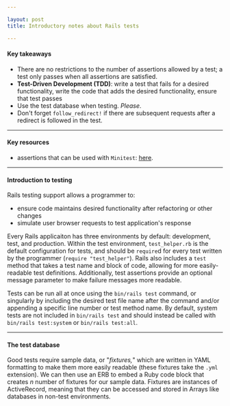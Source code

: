 ```yaml
---

layout: post
title: Introductory notes about Rails tests

---
```


#### Key takeaways
- There are no restrictions to the number of assertions allowed by a test; a test only passes when all assertions are satisfied.
- **Test-Driven Development (TDD)**: write a test that fails for a desired functionality, write the code that adds the desired functionality, ensure that test passes
- Use the test database when testing. _Please_.
- Don't forget `follow_redirect!` if there are subsequent requests after a redirect is followed in the test.

---
#### Key resources
- assertions that can be used with `Minitest`: [here](http://docs.seattlerb.org/minitest/Minitest/Assertions.html).

---
#### Introduction to testing
Rails testing support allows a programmer to:
- ensure code maintains desired functionality after refactoring or other changes
- simulate user browser requests to test application's response

Every Rails applicaiton has three environments by default: development, test, and production. Within the test environment, `test_helper.rb` is the default configuration for tests, and should be `require`d for every test written by the programmer (`require "test_helper"`). Rails also includes a `test` method that takes a test name and block of code, allowing for more easily-readable test definitions. Additionally, test assertions provide an optional message parameter to make failure messages more readable.

Tests can be run all at once using the `bin/rails test` command, or singularly by including the desired test file name after the command and/or appending a specific line number or test method name. By default, system tests are not included in `bin/rails test` and should instead be called with `bin/rails test:system` or `bin/rails test:all`.

---
#### The test database
Good tests require sample data, or "_fixtures,_" which are written in YAML formatting to make them more easily readable (these fixtures take the `.yml` extension). We can then use an ERB to embed a Ruby code block that creates _n_ number of fixtures for our sample data. Fixtures are instances of ActiveRecord, meaning that they can be accessed and stored in Arrays like databases in non-test environments.
